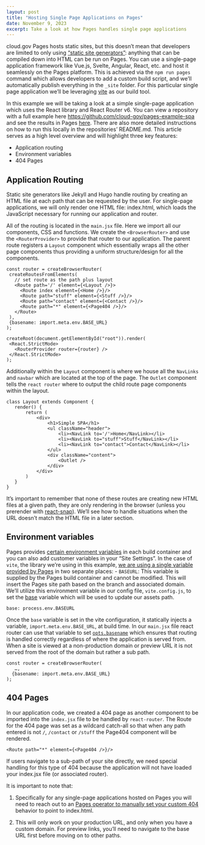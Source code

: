 ```yaml
---
layout: post
title: "Hosting Single Page Applications on Pages"
date: November 9, 2023
excerpt: Take a look at how Pages handles single page applications
---
```



cloud.gov Pages hosts static sites, but this doesn’t mean that developers are limited to only using [“static site generators”](https://jamstack.org/generators/): anything that can be compiled down into HTML can be run on Pages. You can use a single-page application framework like Vue.js, Svelte, Angular, React, etc. and host it seamlessly on the Pages platform. This is achieved via the `npm run pages` command which allows developers to add a custom build script, and we’ll automatically publish everything in the `_site` folder. For this particular single page application we’ll be leveraging [vite](https://vitejs.dev/guide/why.html) as our build tool.  

In this example we will be taking a look at a simple single-page application which uses the React library and React Router v6. You can view a repository with a full example here <https://github.com/cloud-gov/pages-example-spa> and see the results in Pages [here](https://federalist-01aa8660-8aca-452d-a270-5e58ffa18645.sites.pages.cloud.gov/preview/cloud-gov/pages-example-spa/content/). There are also more detailed instructions on how to run this locally in the repositories’ README.md. This article serves as a high level overview and will highlight three key features:

* Application routing
* Environment variables
* 404 Pages


## Application Routing

Static site generators like Jekyll and Hugo handle routing by creating an HTML file at each path that can be requested by the user. For single-page applications, we will only render one HTML file: index.html, which loads the JavaScript necessary for running our application and router.

All of the routing is located in the `main.jsx` file. Here we import all our components, CSS and functions. We create the `<BrowserRouter>` and use the `<RouterProvider>` to provide that router to our application. The parent route registers a `Layout` component which essentially wraps all the other page components thus providing a uniform structure/design for all the components.

```
const router = createBrowserRouter(
 createRoutesFromElements(
   // set route as the path plus layout
   <Route path='/' element={<Layout />}>
     <Route index element={<Home />}/>
     <Route path="stuff" element={<Stuff />}/>
     <Route path="contact" element={<Contact />}/>
     <Route path="*" element={<Page404 />}/>
   </Route>
 ),
 {basename: import.meta.env.BASE_URL}
);

createRoot(document.getElementById("root")).render(
 <React.StrictMode>
   <RouterProvider router={router} />
 </React.StrictMode>
);
```



Additionally within the `Layout` component is where we house all the `NavLinks` and `navbar` which are located at the top of the page. The `Outlet` component tells the `react router` where to output the child route page components within the layout. 

```
class Layout extends Component {
   render() {
       return (
           <div>
               <h1>Simple SPA</h1>
               <ul className="header">
                   <li><NavLink to='/'>Home</NavLink></li>
                   <li><NavLink to="stuff">Stuff</NavLink></li>
                   <li><NavLink to="contact">Contact</NavLink></li>
               </ul>
               <div className="content">
                   <Outlet />
               </div>
           </div>
       )
   }
}
```

It’s important to remember that none of these routes are creating new HTML files at a given path, they are only rendering in the browser (unless you prerender with [react-snap](https://github.com/stereobooster/react-snap)). We’ll see how to handle situations when the URL doesn’t match the HTML file in a later section.

## Environment variables

Pages provides [certain environment variables](https://cloud.gov/pages/documentation/env-vars-on-pages-builds/) in each build container and you can also add customer variables in your “Site Settings”. In the case of `vite`, the library we’re using in this example, [we are using a single variable provided by Pages](https://vitejs.dev/guide/env-and-mode) in two separate places:
    - `BASEURL`: This variable is supplied by the Pages build container and cannot be modified. This will insert the Pages site path based on the branch and associated domain. We’ll utilize this environment variable in our config file, `vite.config.js`, to set the [base](https://vitejs.dev/config/shared-options.html#base) variable which will be used to update our assets path.

```
base: process.env.BASEURL
```

Once the `base` variable is set in the vite configuration, it statically injects a variable, `import.meta.env.BASE_URL`, at build time. In our `main.jsx` file react router can use that variable to set [`opts.basename`](https://reactrouter.com/en/main/routers/create-browser-router#optsbasename) which ensures that routing is handled correctly regardless of where the application is served from. When a site is viewed at a non-production domain or preview URL it is not served from the root of the domain but rather a sub path.  

```
const router = createBrowserRouter(
   …,
  {basename: import.meta.env.BASE_URL}
);
```







## 404 Pages

In our application code, we created a 404 page as another component to be imported into the `index.jsx` file to be handled by `react-router`. The Route for the 404 page was set as a wildcard catch-all so that when any path entered is not `/`, `/contact` or `/stuff` the Page404 component will be rendered. 

```
<Route path="*" element={<Page404 />}/>
```

If users navigate to a sub-path of your site directly, we need special handling for this type of 404 because the application will not have loaded your index.jsx file (or associated router). 

It is important to note that:

1. Specifically for any single-page applications hosted on Pages you will need to reach out to an [Pages operator to manually set your custom 404](https://cloud.gov/pages/documentation/customization/#custom-domain-404-page) behavior to point to index.html.

2. This will only work on your production URL, and only when you have a custom domain. For preview links, you’ll need to navigate to the base URL first before moving on to other paths.
